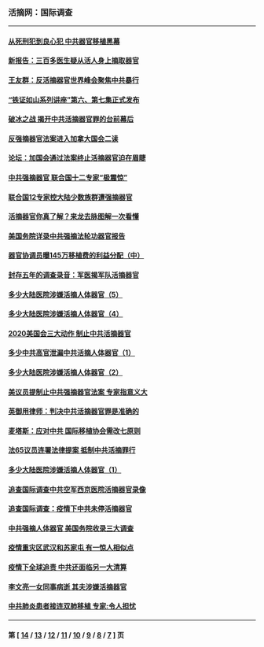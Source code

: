 ### 活摘网：国际调查
---
#### [从死刑犯到良心犯 中共器官移植黑幕](../../pages/nf5947/n13764669.md?07170430) 
#### [新报告：三百多医生疑从活人身上摘取器官](../../pages/nf5947/n13703044.md?07170430) 
#### [王友群：反活摘器官世界峰会聚焦中共暴行](../../pages/nf5947/n13250738.md?07170430) 
#### [“铁证如山系列讲座”第六、第七集正式发布](../../pages/nf5947/n13106287.md?07170430) 
#### [破冰之战 揭开中共活摘器官罪的台前幕后](../../pages/nf5947/n13082457.md?07170430) 
#### [反强摘器官法案进入加拿大国会二读](../../pages/nf5947/n13033450.md?07170430) 
#### [论坛：加国会通过法案终止活摘器官迫在眉睫](../../pages/nf5947/n13029839.md?07170430) 
#### [中共强摘器官 联合国十二专家“极震惊”](../../pages/nf5947/n13024313.md?07170430) 
#### [联合国12专家控大陆少数族群遭强摘器官](../../pages/nf5947/n13023877.md?07170430) 
#### [活摘器官你真了解？来龙去脉图解一次看懂](../../pages/nf5947/n13013820.md?07170430) 
#### [美国务院详录中共强摘法轮功器官报告](../../pages/nf5947/n12944519.md?07170430) 
#### [器官协调员曝145万移植费的利益分配（中）](../../pages/nf5947/n12894547.md?07170430) 
#### [封存五年的调查录音：军医揭军队活摘器官](../../pages/nf5947/n12798692.md?07170430) 
#### [多少大陆医院涉嫌活摘人体器官（5）](../../pages/nf5947/n12768383.md?07170430) 
#### [多少大陆医院涉嫌活摘人体器官（4）](../../pages/nf5947/n12664434.md?07170430) 
#### [2020美国会三大动作 制止中共活摘器官](../../pages/nf5947/n12682004.md?07170430) 
#### [多少中共高官泄漏中共活摘人体器官（1）](../../pages/nf5947/n12671234.md?07170430) 
#### [多少大陆医院涉嫌活摘人体器官（2）](../../pages/nf5947/n12655589.md?07170430) 
#### [美议员提制止中共强摘器官法案 专家指意义大](../../pages/nf5947/n12630561.md?07170430) 
#### [英御用律师：判决中共活摘器官罪是准确的](../../pages/nf5947/n12580740.md?07170430) 
#### [麦塔斯：应对中共 国际移植协会需改七原则](../../pages/nf5947/n12514711.md?07170430) 
#### [法65议员连署法律提案 抵制中共活摘罪行](../../pages/nf5947/n12437047.md?07170430) 
#### [多少大陆医院涉嫌活摘人体器官（1）](../../pages/nf5947/n12414284.md?07170430) 
#### [追查国际调查中共空军西京医院活摘器官录像](../../pages/nf5947/n12348837.md?07170430) 
#### [追查国际调查：疫情下中共未停活摘器官](../../pages/nf5947/n12273415.md?07170430) 
#### [中共强摘人体器官 美国务院收录三大调查](../../pages/nf5947/n12181488.md?07170430) 
#### [疫情重灾区武汉和苏家屯 有一惊人相似点](../../pages/nf5947/n12150824.md?07170430) 
#### [疫情下全球追责 中共还面临另一大清算](../../pages/nf5947/n12070397.md?07170430) 
#### [李文亮一女同事病逝 其夫涉嫌活摘器官](../../pages/nf5947/n11957882.md?07170430) 
#### [中共肺炎患者接连双肺移植 专家:令人担忧](../../pages/nf5947/n11945516.md?07170430) 

---
#### 第 [ [14](./14.md?07170430) / [13](./13.md?07170430) / [12](./12.md?07170430) / [11](./11.md?07170430) / [10](./10.md?07170430) / [9](./9.md?07170430) / [8](./8.md?07170430) / [7](./7.md?07170430) ] 页
